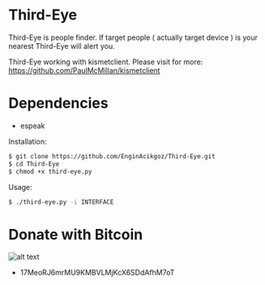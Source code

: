 # Third-Eye
Third-Eye is people finder. If target people ( actually target device ) is your nearest Third-Eye will alert you.

Third-Eye working with kismetclient.
Please visit for more: https://github.com/PaulMcMillan/kismetclient

# Dependencies
 - espeak

Installation:
```sh
$ git clone https://github.com/EnginAcikgoz/Third-Eye.git
$ cd Third-Eye
$ chmod +x third-eye.py
```

Usage:
```sh
$ ./third-eye.py -i INTERFACE
```


# Donate with Bitcoin
![alt text](http://i.imgur.com/EaRUjUN.png)
  - 17MeoRJ6mrMU9KMBVLMjKcX6SDdAfhM7oT 
